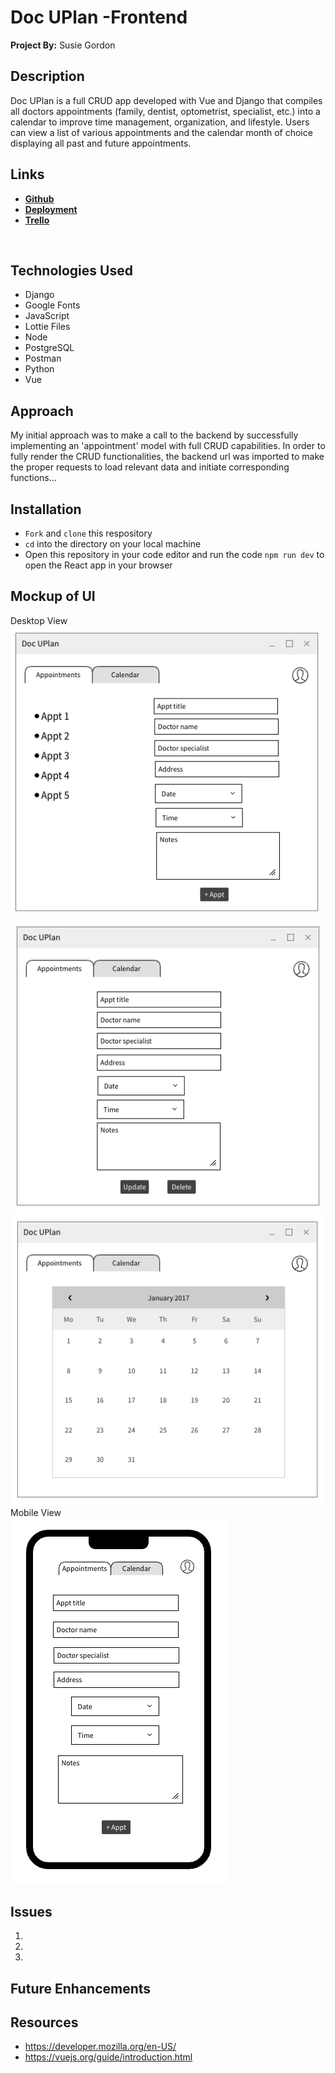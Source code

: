 # Doc UPlan -Frontend
**Project By:** Susie Gordon

## Description
Doc UPlan is a full CRUD app developed with Vue and Django that compiles all doctors appointments (family, dentist, optometrist, specialist, etc.) into a calendar to improve time management, organization, and lifestyle. Users can view a list of various appointments and the calendar month of choice displaying all past and future appointments. 

## Links
- [**Github**](LINK)
- [**Deployment**](https://github.com/choisus08/docuplan_frontend)
- [**Trello**](https://trello.com/b/v5jUhSlv/doc-uplan)
</br>

## Technologies Used
- Django
- Google Fonts
- JavaScript
- Lottie Files
- Node
- PostgreSQL
- Postman
- Python
- Vue 

## Approach
My initial approach was to make a call to the backend by successfully implementing an 'appointment' model with full CRUD capabilities. In order to fully render the CRUD functionalities, the backend url was imported to make the proper requests to load relevant data and initiate corresponding functions...

## Installation
- `Fork` and `clone` this respository
- `cd` into the directory on your local machine
- Open this repository in your code editor and run the code `npm run dev` to open the React app in your browser

## Mockup of UI <br>
Desktop View </br>
<img src= "./public/mockup1.png" alt="Dekstop UI"> 
<img src="./public/mockup2.png" alt="Dekstop UI">
<img src="./public/mockup3.png" alt="Dekstop UI">
</br>
Mobile View <br>
<img src="./public/mockup4.png" alt="Mobile UI">
</br>

## Issues 
1.
2.
3.

## Future Enhancements


## Resources 
- https://developer.mozilla.org/en-US/
- https://vuejs.org/guide/introduction.html